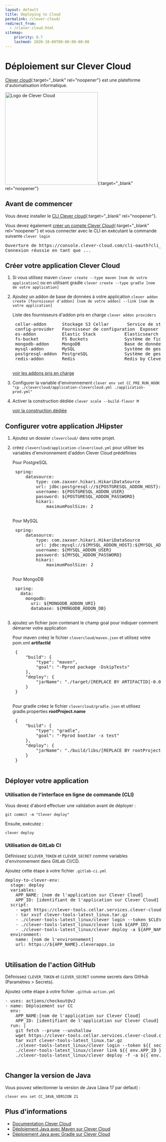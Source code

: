 ```yaml
---
layout: default
title: Deploying to Cloud
permalink: /clever-cloud/
redirect_from:
  - /clever-cloud.html
sitemap:
    priority: 0.7
    lastmod: 2020-10-09T00:00:00-00:00
---
```


# Déploiement sur Clever Cloud
[Clever cloud](https://www.clever-cloud.com/){:target="_blank" rel="noopener"} est une plateforme d'automatisation informatique.

[<img src="{{ site.url }}/images/logo/logo_clever_cloud.png" alt="Logo de Clever Cloud" width="300px" />](https://www.clever-cloud.com/){:target="_blank" rel="noopener"}

## Avant de commencer

Vous devez installer le [CLI Clever cloud](https://www.clever-cloud.com/doc/clever-tools/getting_started/){:target="_blank" rel="noopener"}.

Vous devez également [créer un compte Clever Cloud](https://api.clever-cloud.com/v2/sessions/signup){:target="_blank" rel="noopener"} et vous connecter avec le CLI en exécutant la commande suivante `clever login`
<pre>
Ouverture de https://console.clever-cloud.com/cli-oauth?cli_version=2.7.1&cli_token=XXX dans votre navigateur pour vous connecter…
Connexion réussie en tant que ...
</pre>


## Créer votre application Clever Cloud

1. Si vous utilisez maven `clever create --type maven [nom de votre application]` ou en utilisant gradle `clever create --type gradle [nom de votre application]`

2. Ajoutez un addon de base de données à votre application `clever addon create [fournisseur d'addon] [nom de votre addon] --link [nom de votre application]`

    Liste des fournisseurs d'addon pris en charge `clever addon providers`
    <pre>
    cellar-addon      Stockage S3 Cellar       Service de stockage de fichiers en ligne similaire à S3
    config-provider   Fournisseur de configuration  Exposer la configuration à vos applications (via des variables d'environnement)
    es-addon          Elastic Stack           Elasticsearch avec Kibana et APM server comme options
    fs-bucket         FS Buckets              Système de fichiers persistant pour votre application
    mongodb-addon     MongoDB                 Base de données orientée documents noSQL
    mysql-addon       MySQL                   Système de gestion de base de données relationnelle open source
    postgresql-addon  PostgreSQL              Système de gestion de base de données relationnelle objet puissant et open source
    redis-addon       Redis                   Redis by Clever Cloud est un magasin de données clé-valeur en mémoire, propulsé par Clever Cloud
    </pre>

    [voir les addons pris en charge](https://www.clever-cloud.com/doc/addons/clever-cloud-addons/#available-add-ons)

3. Configurer la variable d'environnement `clever env set CC_PRE_RUN_HOOK "cp ./clevercloud/application-clevercloud.yml ./application-prod.yml"`

4. Activer la construction dédiée `clever scale --build-flavor M`

    [voir la construction dédiée](https://www.clever-cloud.com/doc/admin-console/apps-management/#dedicated-build)


## Configurer votre application JHipster
1. Ajoutez un dossier `clevercloud/` dans votre projet.

2. créez `clevercloud/application-clevercloud.yml` pour utiliser les variables d'environnement d'addon Clever Cloud prédéfinies

    Pour PostgreSQL
    <pre>
    spring:
        datasource:
            type: com.zaxxer.hikari.HikariDataSource        
            url: jdbc:postgresql://${POSTGRESQL_ADDON_HOST}:${POSTGRESQL_ADDON_PORT}/${POSTGRESQL_ADDON_DB}?useUnicode=true&characterEncoding=utf8&useSSL=false
            username: ${POSTGRESQL_ADDON_USER}
            password: ${POSTGRESQL_ADDON_PASSWORD}
            hikari:
                maximumPoolSize: 2
    </pre>

    Pour MySQL
    <pre>
    spring:
        datasource:
            type: com.zaxxer.hikari.HikariDataSource        
            url: jdbc:mysql://${MYSQL_ADDON_HOST}:${MYSQL_ADDON_PORT}/${MYSQL_ADDON_DB}?useUnicode=true&characterEncoding=utf8&useSSL=false
            username: ${MYSQL_ADDON_USER}
            password: ${MYSQL_ADDON_PASSWORD}
            hikari:
                maximumPoolSize: 2
    </pre>

    Pour MongoDB
    <pre>
    spring:
      data:
        mongodb:
          uri: ${MONGODB_ADDON_URI}
          database: ${MONGODB_ADDON_DB}
    </pre>



3. ajoutez un fichier json contenant le champ goal pour indiquer comment démarrer votre application

    Pour maven
    créez le fichier `clevercloud/maven.json` et utilisez votre pom.xml **artifactId**
    
    <pre>
    {
        "build": {
            "type": "maven",
            "goal": "-Pprod package -DskipTests"
        },
        "deploy": {
            "jarName": "./target/[REPLACE BY ARTIFACTID]-0.0.1-SNAPSHOT.jar"
        }
    }
    </pre>

    Pour gradle
    créez le fichier `clevercloud/gradle.json` et utilisez gradle.properties **rootProject.name**

    <pre>
    {
        "build": {
            "type": "gradle",
            "goal": "-Pprod bootJar -x test"
        },
        "deploy": {
            "jarName": "./build/libs/[REPLACE BY rootProject.name]-0.0.1-SNAPSHOT.jar"
        }
    }
    </pre>

## Déployer votre application
### Utilisation de l'interface en ligne de commande (CLI)
Vous devez d'abord effectuer une validation avant de déployer :

`git commit -m "Clever deploy"`

Ensuite, exécutez :

`clever deploy`

### Utilisation de GitLab CI

Définissez `$CLEVER_TOKEN` et `CLEVER_SECRET` comme variables d'environnement dans GitLab CI/CD.

Ajoutez cette étape à votre fichier  `.gitlab-ci.yml`
<pre>
deploy-to-clever-env:
  stage: deploy
  variables:
    APP_NAME: [nom de l'application sur Clever Cloud]
    APP_ID: [identifiant de l'application sur Clever Cloud]
  script:
    - wget https://clever-tools.cellar.services.clever-cloud.com/releases/latest/clever-tools-latest_linux.tar.gz
    - tar xvzf clever-tools-latest_linux.tar.gz
    - ./clever-tools-latest_linux/clever login --token $CLEVER_TOKEN --secret $CLEVER_SECRET
    - ./clever-tools-latest_linux/clever link ${APP_ID}
    - ./clever-tools-latest_linux/clever deploy -a ${APP_NAME}
  environment:
    name: [nom de l'environnement]
    url: https://${APP_NAME}.cleverapps.io

</pre>

## Utilisation de l'action GitHub

Définissez `CLEVER_TOKEN` et `CLEVER_SECRET` comme secrets dans GitHub (Paramètres > Secrets).

Ajoutez cette étape à votre fichier `.github-action.yml`
<pre>
- uses: actions/checkout@v2
- name: Déploiement sur CC
  env:
    APP_NAME:[nom de l'application sur Clever Cloud]
    APP_ID: [identifiant de l'application sur Clever Cloud]
  run: |
    git fetch --prune --unshallow
    wget https://clever-tools.cellar.services.clever-cloud.com/releases/latest/clever-tools-latest_linux.tar.gz
    tar xvzf clever-tools-latest_linux.tar.gz
    ./clever-tools-latest_linux/clever login --token ${{ secrets.CLEVER_TOKEN }} --secret ${{ secrets.CLEVER_SECRET }}
    ./clever-tools-latest_linux/clever link ${{ env.APP_ID }}
    ./clever-tools-latest_linux/clever deploy -f -a ${{ env.APP_NAME }}

</pre>

## Changer la version de Java

Vous pouvez sélectionner la version de Java (Java 17 par défaut) :
```
clever env set CC_JAVA_VERSION 21
```

## Plus d'informations

*   [Documentation Clever Cloud](https://www.clever-cloud.com/doc/)
*   [Déploiement Java avec Maven sur Clever Cloud](https://www.clever-cloud.com/doc/java/java-maven/)
*   [Déploiement Java avec Gradle sur Clever Cloud](https://www.clever-cloud.com/doc/java/java-gradle/)

